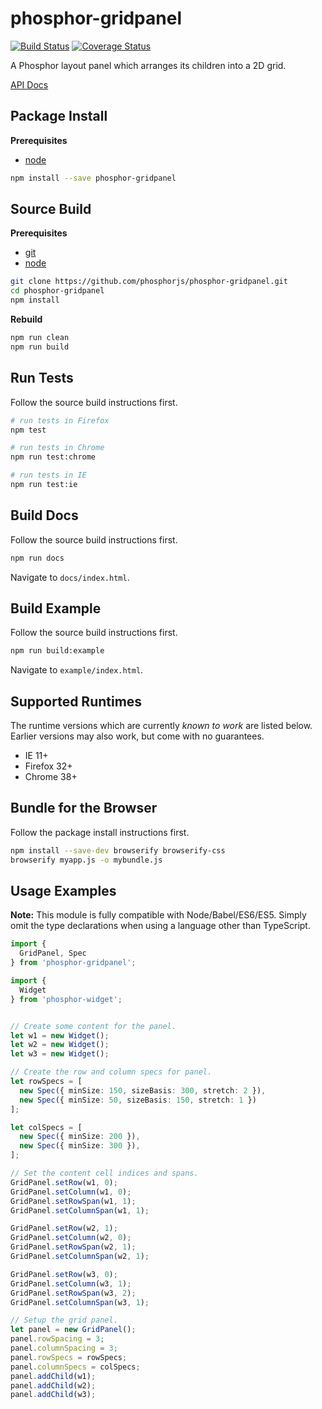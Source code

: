 phosphor-gridpanel
==================

[![Build Status](https://travis-ci.org/phosphorjs/phosphor-gridpanel.svg)](https://travis-ci.org/phosphorjs/phosphor-gridpanel?branch=master)
[![Coverage Status](https://coveralls.io/repos/phosphorjs/phosphor-gridpanel/badge.svg?branch=master&service=github)](https://coveralls.io/github/phosphorjs/phosphor-gridpanel?branch=master)

A Phosphor layout panel which arranges its children into a 2D grid.

[API Docs](http://phosphorjs.github.io/phosphor-gridpanel/api/)


Package Install
---------------

**Prerequisites**
- [node](http://nodejs.org/)

```bash
npm install --save phosphor-gridpanel
```


Source Build
------------

**Prerequisites**
- [git](http://git-scm.com/)
- [node](http://nodejs.org/)

```bash
git clone https://github.com/phosphorjs/phosphor-gridpanel.git
cd phosphor-gridpanel
npm install
```

**Rebuild**
```bash
npm run clean
npm run build
```


Run Tests
---------

Follow the source build instructions first.

```bash
# run tests in Firefox
npm test

# run tests in Chrome
npm run test:chrome

# run tests in IE
npm run test:ie
```


Build Docs
----------

Follow the source build instructions first.

```bash
npm run docs
```

Navigate to `docs/index.html`.


Build Example
-------------

Follow the source build instructions first.

```bash
npm run build:example
```

Navigate to `example/index.html`.


Supported Runtimes
------------------

The runtime versions which are currently *known to work* are listed below.
Earlier versions may also work, but come with no guarantees.

- IE 11+
- Firefox 32+
- Chrome 38+


Bundle for the Browser
----------------------

Follow the package install instructions first.

```bash
npm install --save-dev browserify browserify-css
browserify myapp.js -o mybundle.js
```


Usage Examples
--------------

**Note:** This module is fully compatible with Node/Babel/ES6/ES5. Simply
omit the type declarations when using a language other than TypeScript.

```typescript
import {
  GridPanel, Spec
} from 'phosphor-gridpanel';

import {
  Widget
} from 'phosphor-widget';


// Create some content for the panel.
let w1 = new Widget();
let w2 = new Widget();
let w3 = new Widget();

// Create the row and column specs for panel.
let rowSpecs = [
  new Spec({ minSize: 150, sizeBasis: 300, stretch: 2 }),
  new Spec({ minSize: 50, sizeBasis: 150, stretch: 1 })
];

let colSpecs = [
  new Spec({ minSize: 200 }),
  new Spec({ minSize: 300 }),
];

// Set the content cell indices and spans.
GridPanel.setRow(w1, 0);
GridPanel.setColumn(w1, 0);
GridPanel.setRowSpan(w1, 1);
GridPanel.setColumnSpan(w1, 1);

GridPanel.setRow(w2, 1);
GridPanel.setColumn(w2, 0);
GridPanel.setRowSpan(w2, 1);
GridPanel.setColumnSpan(w2, 1);

GridPanel.setRow(w3, 0);
GridPanel.setColumn(w3, 1);
GridPanel.setRowSpan(w3, 2);
GridPanel.setColumnSpan(w3, 1);

// Setup the grid panel.
let panel = new GridPanel();
panel.rowSpacing = 3;
panel.columnSpacing = 3;
panel.rowSpecs = rowSpecs;
panel.columnSpecs = colSpecs;
panel.addChild(w1);
panel.addChild(w2);
panel.addChild(w3);
```
